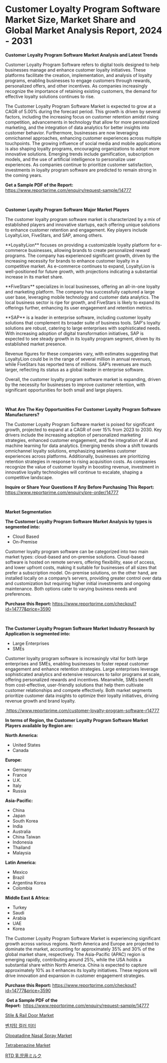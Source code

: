 <p><h1>Customer Loyalty Program Software Market Size, Market Share and Global Market Analysis Report, 2024 - 2031</h1></p><p><strong>Customer Loyalty Program Software Market Analysis and Latest Trends</strong></p>
<p><p>Customer Loyalty Program Software refers to digital tools designed to help businesses manage and enhance customer loyalty initiatives. These platforms facilitate the creation, implementation, and analysis of loyalty programs, enabling businesses to engage customers through rewards, personalized offers, and other incentives. As companies increasingly recognize the importance of retaining existing customers, the demand for effective loyalty solutions continues to rise.</p><p>The Customer Loyalty Program Software Market is expected to grow at a CAGR of 5.00% during the forecast period. This growth is driven by several factors, including the increasing focus on customer retention amidst rising competition, advancements in technology that allow for more personalized marketing, and the integration of data analytics for better insights into customer behavior. Furthermore, businesses are now leveraging omnichannel approaches, enhancing customer experiences across multiple touchpoints. The growing influence of social media and mobile applications is also shaping loyalty programs, encouraging organizations to adopt more innovative solutions. Emerging trends include gamification, subscription models, and the use of artificial intelligence to personalize user experiences. As companies continue to prioritize customer satisfaction, investments in loyalty program software are predicted to remain strong in the coming years.</p></p>
<p><strong>Get a Sample PDF of the Report:&nbsp;</strong> <a href="https://www.reportprime.com/enquiry/request-sample/14777">https://www.reportprime.com/enquiry/request-sample/14777</a></p>
<p>&nbsp;</p>
<p><strong>Customer Loyalty Program Software Major Market Players</strong></p>
<p><p>The customer loyalty program software market is characterized by a mix of established players and innovative startups, each offering unique solutions to enhance customer retention and engagement. Key players include LoyaltyLion, FiveStars, and SAP, among others.</p><p>**LoyaltyLion** focuses on providing a customizable loyalty platform for e-commerce businesses, allowing brands to create personalized reward programs. The company has experienced significant growth, driven by the increasing necessity for brands to enhance customer loyalty in a competitive market. As e-commerce continues to expand, LoyaltyLion is well-positioned for future growth, with projections indicating a substantial increase in its market share.</p><p>**FiveStars** specializes in local businesses, offering an all-in-one loyalty and marketing platform. The company has successfully captured a large user base, leveraging mobile technology and customer data analytics. The local business sector is ripe for growth, and FiveStars is likely to expand its offerings further, enhancing its user engagement and retention metrics.</p><p>**SAP** is a leader in enterprise software, including customer loyalty solutions that complement its broader suite of business tools. SAP's loyalty solutions are robust, catering to large enterprises with sophisticated needs. With increasing adoption of digital transformation initiatives, SAP is expected to see steady growth in its loyalty program segment, driven by its established market presence.</p><p>Revenue figures for these companies vary, with estimates suggesting that LoyaltyLion could be in the range of several million in annual revenues, while FiveStars has reported tens of millions. SAP’s revenues are much larger, reflecting its status as a global leader in enterprise software.</p><p>Overall, the customer loyalty program software market is expanding, driven by the necessity for businesses to improve customer retention, with significant opportunities for both small and large players.</p></p>
<p>&nbsp;</p>
<p><strong>What Are The Key Opportunities For Customer Loyalty Program Software Manufacturers?</strong></p>
<p><p>The Customer Loyalty Program Software market is poised for significant growth, projected to expand at a CAGR of over 15% from 2023 to 2030. Key drivers include the increasing adoption of personalized marketing strategies, enhanced customer engagement, and the integration of AI and machine learning for data analytics. Emerging trends show a shift towards omnichannel loyalty solutions, emphasizing seamless customer experiences across platforms. Additionally, businesses are prioritizing retention strategies in response to rising acquisition costs. As companies recognize the value of customer loyalty in boosting revenue, investment in innovative loyalty technologies will continue to escalate, shaping a competitive landscape.</p></p>
<p><strong>Inquire or Share Your Questions If Any Before Purchasing This Report:</strong> <a href="https://www.reportprime.com/enquiry/pre-order/14777">https://www.reportprime.com/enquiry/pre-order/14777</a></p>
<p>&nbsp;</p>
<p><strong>Market Segmentation</strong></p>
<p><strong>The Customer Loyalty Program Software Market Analysis by types is segmented into:</strong></p>
<p><ul><li>Cloud Based</li><li>On-Premise</li></ul></p>
<p><p>Customer loyalty program software can be categorized into two main market types: cloud-based and on-premise solutions. Cloud-based software is hosted on remote servers, offering flexibility, ease of access, and lower upfront costs, making it suitable for businesses of all sizes that prefer a subscription model. On-premise solutions, on the other hand, are installed locally on a company’s servers, providing greater control over data and customization but requiring higher initial investments and ongoing maintenance. Both options cater to varying business needs and preferences.</p></p>
<p><strong>Purchase this Report:&nbsp;</strong><a href="https://www.reportprime.com/checkout?id=14777&price=3590">https://www.reportprime.com/checkout?id=14777&price=3590</a></p>
<p>&nbsp;</p>
<p><strong>The Customer Loyalty Program Software Market Industry Research by Application is segmented into:</strong></p>
<p><ul><li>Large Enterprises</li><li>SMEs</li></ul></p>
<p><p>Customer loyalty program software is increasingly vital for both large enterprises and SMEs, enabling businesses to foster repeat customer engagement and enhance retention strategies. Large enterprises leverage sophisticated analytics and extensive resources to tailor programs at scale, offering personalized rewards and incentives. Meanwhile, SMEs benefit from cost-effective, user-friendly solutions that help them cultivate customer relationships and compete effectively. Both market segments prioritize customer data insights to optimize their loyalty initiatives, driving revenue growth and brand loyalty.</p></p>
<p><a href="https://www.reportprime.com/customer-loyalty-program-software-r14777">&nbsp;https://www.reportprime.com/customer-loyalty-program-software-r14777</a></p>
<p><strong>In terms of Region, the Customer Loyalty Program Software Market Players available by Region are:</strong></p>
<p>
    <p> <strong> North America: </strong>
        <ul>
            <li>United States</li>
            <li>Canada</li>
        </ul>
        </p> 
    <p> <strong> Europe: </strong>
        <ul>
            <li>Germany</li>
            <li>France</li>
            <li>U.K.</li>
            <li>Italy</li>
            <li>Russia</li>
        </ul>
        </p> 
    <p> <strong> Asia-Pacific: </strong>
        <ul>
            <li>China</li>
            <li>Japan</li>
            <li>South Korea</li>
            <li>India</li>
            <li>Australia</li>
            <li>China Taiwan</li>
            <li>Indonesia</li>
            <li>Thailand</li>
            <li>Malaysia</li>
        </ul>
        </p> 
    <p> <strong> Latin America: </strong>
        <ul>
            <li>Mexico</li>
            <li>Brazil</li>
            <li>Argentina Korea</li>
            <li>Colombia</li>
        </ul>
        </p> 
    <p> <strong> Middle East & Africa: </strong>
        <ul>
            <li>Turkey</li>
            <li>Saudi</li>
            <li>Arabia</li>
            <li>UAE</li>
            <li>Korea</li>
        </ul>
    </p>
    </p>
<p><p>The Customer Loyalty Program Software Market is experiencing significant growth across various regions. North America and Europe are projected to dominate the market, accounting for approximately 35% and 30% of the global market share, respectively. The Asia-Pacific (APAC) region is emerging rapidly, contributing around 25%, while the USA holds a substantial share within North America. China is expected to capture approximately 10% as it enhances its loyalty initiatives. These regions will drive innovation and expansion in customer engagement strategies.</p></p>
<p><strong>Purchase this Report: </strong><a href="https://www.reportprime.com/checkout?id=14777&price=3590">https://www.reportprime.com/checkout?id=14777&price=3590</a></p>
<p>&nbsp;<strong>Get a Sample PDF of the Report:&nbsp;&nbsp;</strong><a href="https://www.reportprime.com/enquiry/request-sample/14777">https://www.reportprime.com/enquiry/request-sample/14777</a></p>
<p><strong></strong></p>
<p><p><a href="https://medium.com/@joshdavis1955/what-innovations-are-shaping-the-stile-rail-door-market-ccc660e60208">Stile & Rail Door Market</a></p><p><a href="https://medium.com/@percymckty3ytenzie89676/benchtop-color-meters-market-%EC%9D%98-%EA%B8%80%EB%A1%9C%EB%B2%8C-%EC%8B%9C%EC%9E%A5-%EA%B0%9C%EC%9A%94%EB%8A%94-%EC%A0%84-%EC%84%B8%EA%B3%84-%EB%B0%8F-%EC%A3%BC%EC%9A%94-%EC%8B%9C%EC%9E%A5%EC%9D%98-%EC%82%B0%EC%97%85%EC%97%90-%EC%98%81%ED%96%A5%EC%9D%84-%EB%AF%B8%EC%B9%98%EB%8A%94-%EC%A3%BC%EC%9A%94-%ED%8A%B8%EB%A0%8C%EB%93%9C%EC%97%90-%EB%8C%80%ED%95%9C-%EB%8F%85%ED%8A%B9%ED%95%9C-%EA%B4%80%EC%A0%90%EC%9D%84-%EC%A0%9C%EA%B3%B5%ED%95%A9%EB%8B%88%EB%8B%A4-3aaf8178ebed">벤치탑 컬러 미터</a></p><p><a href="https://www.linkedin.com/pulse/unlocking-growth-potential-market-strategic-analysis-vhcbc?trackingId=NFlSacxbQYaxaHD150zdHg%3D%3D">Olopatadine Nasal Spray Market</a></p><p><a href="https://www.linkedin.com/pulse/tetrabenazine-market-size-share-competitive-landscape-4rppc?trackingId=PVAmens8S8uPtRc6wU6Q1A%3D%3D">Tetrabenazine Market</a></p><p><a href="https://medium.com/@verniebarton2023/%E3%82%B0%E3%83%AD%E3%83%BC%E3%83%90%E3%83%ABrtd%E3%83%99%E3%83%93%E3%83%BC%E3%83%9F%E3%83%AB%E3%82%AF%E5%B8%82%E5%A0%B4-%E8%A3%BD%E5%93%81%E3%82%BF%E3%82%A4%E3%83%97-0-6%E3%83%B6%E6%9C%88-7-12%E3%83%B6%E6%9C%88-%E3%82%A8%E3%83%B3%E3%83%89%E3%83%A6%E3%83%BC%E3%82%B6%E3%83%BC-%E3%81%8A%E3%82%88%E3%81%B3%E5%9C%B0%E5%9F%9F%E3%81%AB%E7%84%A6%E7%82%B9%E3%82%92%E5%BD%93%E3%81%A6%E3%81%9F%E5%88%86%E6%9E%90%E3%81%A8%E4%BA%88%E6%B8%AC-2024%E5%B9%B4-2031%E5%B9%B4-297a48b37443">RTD 乳児用ミルク</a></p></p>